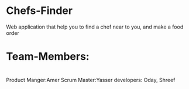 # Chefs-Finder
Web application that help you to find a chef near to you, and make a food order

# Team-Members: 
#
Product Manger:Amer
Scrum Master:Yasser
developers: Oday, Shreef
